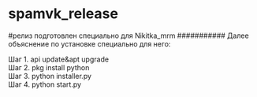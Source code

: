 # spamvk_release
#релиз подготовлен специально для Nikitka_mrm
###########
Далее объяснение по установке специально для него:

Шаг 1. api update&apt upgrade\
Шаг 2. pkg install python\
Шаг 3. python installer.py\
Шаг 4. python start.py
